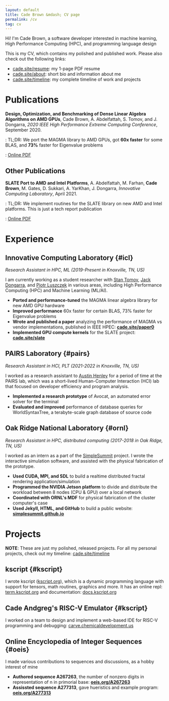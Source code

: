 ```yaml
---
layout: default
title: Cade Brown &mdash; CV page
permalink: /cv
tag: cv
---
```


Hi! I'm Cade Brown, a software developer interested in machine learning, High Performance Computing (HPC), and programming language design

This is my CV, which contains my polished and published work. Please also check out the following links:

  * [cade.site/resume](/resume): my 1-page PDF resume
  * [cade.site/about](/about): short bio and information about me
  * [cade.site/timeline](/timeline): my complete timeline of work and projects

# Publications

**Design, Optimization, and Benchmarking of Dense Linear Algebra Algorithms on AMD GPUs**, Cade Brown, A. Abdelfattah, S. Tomov, and J. Dongarra, *2020 IEEE High Performance Extreme Computing Conference*, September 2020.

: TL;DR: We port the MAGMA library to AMD GPUs, got **60x faster** for some BLAS, and **73%** faster for Eigenvalue problems

: [Online PDF](/paper0.pdf)


## Other Publications

**SLATE Port to AMD and Intel Platforms**, A. Abdelfattah, M. Farhan, **Cade Brown**, M. Gates, D. Sukkari, A. YarKhan, J. Dongarra, *Innovative Computing Laboratory*, April 2021.

: TL;DR: We implement routines for the SLATE library on new AMD and Intel platforms. This is just a tech report publication

: [Online PDF](https://www.icl.utk.edu/files/publications/2021/icl-utk-1479-2021.pdf)


# Experience

## Innovative Computing Laboratory {#icl}

_Research Assistant in HPC, ML (2019-Present in Knoxville, TN, US)_

I am currently working as a student researcher with [Stan Tomov](https://scholar.google.com/citations?user=HFzflUwAAAAJ&hl=en), [Jack Dongarra](https://en.wikipedia.org/wiki/Jack_Dongarra), and [Piotr Luszczek](https://scholar.google.com/citations?user=a9df4xQAAAAJ&hl=en) in various areas, including High Performance Computing (HPC) and Machine Learning (ML/AI).

  * **Ported and performance-tuned** the MAGMA linear algebra library for new AMD GPU hardware
  * **Improved performance** 60x faster for certain BLAS, 73% faster for Eigenvalue problems
  * **Wrote and published a paper** analyzing the performance of MAGMA vs vendor implementations, published in IEEE HPEC: **[cade.site/paper0](https://cade.site/paper0)**
  * **Implemented GPU compute kernels** for the SLATE project: **[cade.site/slate](https://cade.site/slate)**

## PAIRS Laboratory {#pairs}

_Research Assistant in HCI, PLT (2021-2022 in Knoxville, TN, US)_

I worked as a research assistant to [Austin Henley](http://austinhenley.com/) for a period of time at the PAIRS lab, which was a short-lived Human-Computer Interaction (HCI) lab that focused on developer efficiency and program analysis.

 * **Implemented a research prototype** of Avocat, an automated error solver for the terminal
 * **Evaluated and improved** performance of database queries for WorldSyntaxTree, a terabyte-scale graph database of source code

## Oak Ridge National Laboratory {#ornl}

_Research Assistant in HPC, distributed computing (2017-2018 in Oak Ridge, TN, US)_

I worked as an intern as a part of the [SimpleSummit](https://simplesummit.github.io) project. I wrote the interactive simulation software, and assisted with the physical fabrication of the prototype.

 * **Used CUDA, MPI, and SDL** to build a realtime distributed fractal rendering application/simulation
 * **Programmed the NVIDIA Jetson platform** to divide and distribute the workload between 8 nodes (CPU & GPU) over a local network
 * **Coordinated with ORNL's MDF** for physical fabrication of the cluster computer's case
 * **Used Jekyll, HTML, and GitHub** to build a public website: **[simplesummit.github.io](https://simplesummit.github.io)**

# Projects

__NOTE__: These are just my polished, released projects. For all my personal projects, check out my timeline: [cade.site/timeline](https://cade.site/timeline)


## kscript {#kscript}

I wrote kscript ([kscript.org](https://kscript.org)), which is a dynamic programming language with support for tensors, math routines, graphics and more. It has an online repl: [term.kscript.org](https://term.kscript.org) and documentation: [docs.kscript.org](https://docs.kscript.org)

## Cade Andgreg's RISC-V Emulator {#kscript}

I worked on a team to design and implement a web-based IDE for RISC-V programming and debugging: [carve.chemicaldevelopment.us](https://carve.chemicaldevelopment.us)


## Online Encyclopedia of Integer Sequences {#oeis}

I made various contributions to sequences and discussions, as a hobby interest of mine

  * **Authored sequence A267263**, the number of nonzero digits in representation of n in primorial base: **[oeis.org/A267263](https://oeis.org/A267263)**
  * **Assissted sequence A277313**, gave hueristics and example program: **[oeis.org/A277313](https://oeis.org/A277313)**
